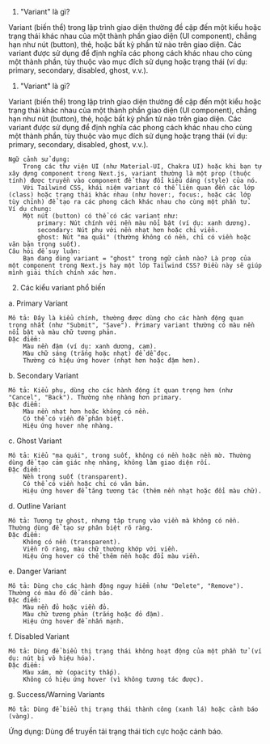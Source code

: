 1. "Variant" là gì?

Variant (biến thể) trong lập trình giao diện thường đề cập đến một kiểu hoặc trạng thái khác nhau của một thành phần giao diện (UI component), chẳng hạn như nút (button), thẻ, hoặc bất kỳ phần tử nào trên giao diện. Các variant được sử dụng để định nghĩa các phong cách khác nhau cho cùng một thành phần, tùy thuộc vào mục đích sử dụng hoặc trạng thái (ví dụ: primary, secondary, disabled, ghost, v.v.).

1. "Variant" là gì?

Variant (biến thể) trong lập trình giao diện thường đề cập đến một kiểu hoặc trạng thái khác nhau của một thành phần giao diện (UI component), chẳng hạn như nút (button), thẻ, hoặc bất kỳ phần tử nào trên giao diện. Các variant được sử dụng để định nghĩa các phong cách khác nhau cho cùng một thành phần, tùy thuộc vào mục đích sử dụng hoặc trạng thái (ví dụ: primary, secondary, disabled, ghost, v.v.).

    Ngữ cảnh sử dụng:
        Trong các thư viện UI (như Material-UI, Chakra UI) hoặc khi bạn tự xây dựng component trong Next.js, variant thường là một prop (thuộc tính) được truyền vào component để thay đổi kiểu dáng (style) của nó.
        Với Tailwind CSS, khái niệm variant có thể liên quan đến các lớp (class) hoặc trạng thái khác nhau (như hover:, focus:, hoặc các lớp tùy chỉnh) để tạo ra các phong cách khác nhau cho cùng một phần tử.
    Ví dụ chung:
        Một nút (button) có thể có các variant như:
            primary: Nút chính với nền màu nổi bật (ví dụ: xanh dương).
            secondary: Nút phụ với nền nhạt hơn hoặc chỉ viền.
            ghost: Nút "ma quái" (thường không có nền, chỉ có viền hoặc văn bản trong suốt).
    Câu hỏi để suy luận:
        Bạn đang dùng variant = "ghost" trong ngữ cảnh nào? Là prop của một component trong Next.js hay một lớp Tailwind CSS? Điều này sẽ giúp mình giải thích chính xác hơn.
2. Các kiểu variant phổ biến

a. Primary Variant

    Mô tả: Đây là kiểu chính, thường được dùng cho các hành động quan trọng nhất (như "Submit", "Save"). Primary variant thường có màu nền nổi bật và màu chữ tương phản.
    Đặc điểm:
        Màu nền đậm (ví dụ: xanh dương, cam).
        Màu chữ sáng (trắng hoặc nhạt) để dễ đọc.
        Thường có hiệu ứng hover (nhạt hơn hoặc đậm hơn).
b. Secondary Variant

    Mô tả: Kiểu phụ, dùng cho các hành động ít quan trọng hơn (như "Cancel", "Back"). Thường nhẹ nhàng hơn primary.
    Đặc điểm:
        Màu nền nhạt hơn hoặc không có nền.
        Có thể có viền để phân biệt.
        Hiệu ứng hover nhẹ nhàng.
c. Ghost Variant

    Mô tả: Kiểu "ma quái", trong suốt, không có nền hoặc nền mờ. Thường dùng để tạo cảm giác nhẹ nhàng, không làm giao diện rối.
    Đặc điểm:
        Nền trong suốt (transparent).
        Có thể có viền hoặc chỉ có văn bản.
        Hiệu ứng hover để tăng tương tác (thêm nền nhạt hoặc đổi màu chữ).
d. Outline Variant

    Mô tả: Tương tự ghost, nhưng tập trung vào viền mà không có nền. Thường dùng để tạo sự phân biệt rõ ràng.
    Đặc điểm:
        Không có nền (transparent).
        Viền rõ ràng, màu chữ thường khớp với viền.
        Hiệu ứng hover có thể thêm nền hoặc đổi màu viền.
e. Danger Variant

    Mô tả: Dùng cho các hành động nguy hiểm (như "Delete", "Remove"). Thường có màu đỏ để cảnh báo.
    Đặc điểm:
        Màu nền đỏ hoặc viền đỏ.
        Màu chữ tương phản (trắng hoặc đỏ đậm).
        Hiệu ứng hover để nhấn mạnh.

f. Disabled Variant

    Mô tả: Dùng để biểu thị trạng thái không hoạt động của một phần tử (ví dụ: nút bị vô hiệu hóa).
    Đặc điểm:
        Màu xám, mờ (opacity thấp).
        Không có hiệu ứng hover (vì không tương tác được).
g. Success/Warning Variants

    Mô tả: Dùng để biểu thị trạng thái thành công (xanh lá) hoặc cảnh báo (vàng).
Ứng dụng: Dùng để truyền tải trạng thái tích cực hoặc cảnh báo.
